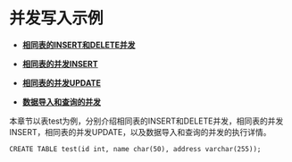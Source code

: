 # 并发写入示例

-   **[相同表的INSERT和DELETE并发](相同表的INSERT和DELETE并发.md)**  

-   **[相同表的并发INSERT](相同表的并发INSERT.md)**  

-   **[相同表的并发UPDATE](相同表的并发UPDATE.md)**  

-   **[数据导入和查询的并发](数据导入和查询的并发.md)**  

本章节以表test为例，分别介绍相同表的INSERT和DELETE并发，相同表的并发INSERT，相同表的并发UPDATE，以及数据导入和查询的并发的执行详情。

```
CREATE TABLE test(id int, name char(50), address varchar(255));
```


